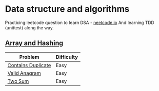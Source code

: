 # Data structure and algorithms 
Practicing leetcode question to learn DSA - [neetcode.io](neetcode.io)
And learning TDD (unittest) along the way.



## [Array and Hashing](/Array%20%26%20Hashing/)

Problem | Difficulty 
--------|-----------
[Contains Duplicate](Array%20&%20Hashing/contains_duplicate.py)| Easy
[Valid Anagram](Array%20&%20Hashing/valid_anagram.py) | Easy
[Two Sum](Array%20&%20Hashing/two_sum.py) | Easy